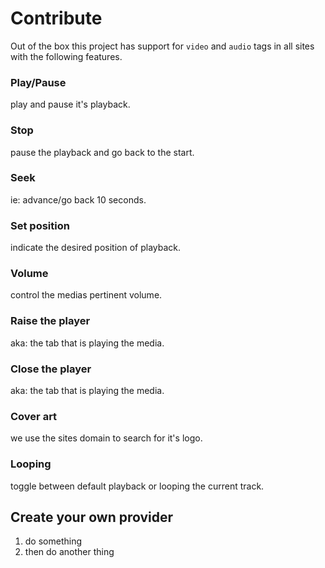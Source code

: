 # Contribute
Out of the box this project has support for `video` and `audio` tags in all sites with the following features.
### Play/Pause
play and pause it's playback.
### Stop
pause the playback and go back to the start.
### Seek
ie: advance/go back 10 seconds.
### Set position
indicate the desired position of playback.
### Volume
control the medias pertinent volume.
### Raise the player
aka: the tab that is playing the media.
### Close the player
aka: the tab that is playing the media.
### Cover art
we use the sites domain to search for it's logo.
### Looping
toggle between default playback or looping the current track.

## Create your own provider

1. do something
2. then do another thing
